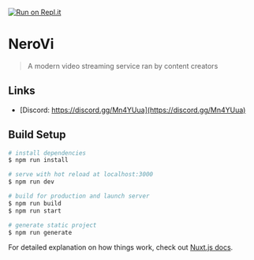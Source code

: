 [![Run on Repl.it](https://repl.it/badge/github/Ravens0610/website)](https://repl.it/github/Ravens0610/website)

# NeroVi

> A modern video streaming service ran by content creators

## Links

* [Discord: https://discord.gg/Mn4YUua](https://discord.gg/Mn4YUua)

## Build Setup

``` bash
# install dependencies
$ npm run install

# serve with hot reload at localhost:3000
$ npm run dev

# build for production and launch server
$ npm run build
$ npm run start

# generate static project
$ npm run generate
```

For detailed explanation on how things work, check out [Nuxt.js docs](https://nuxtjs.org).
